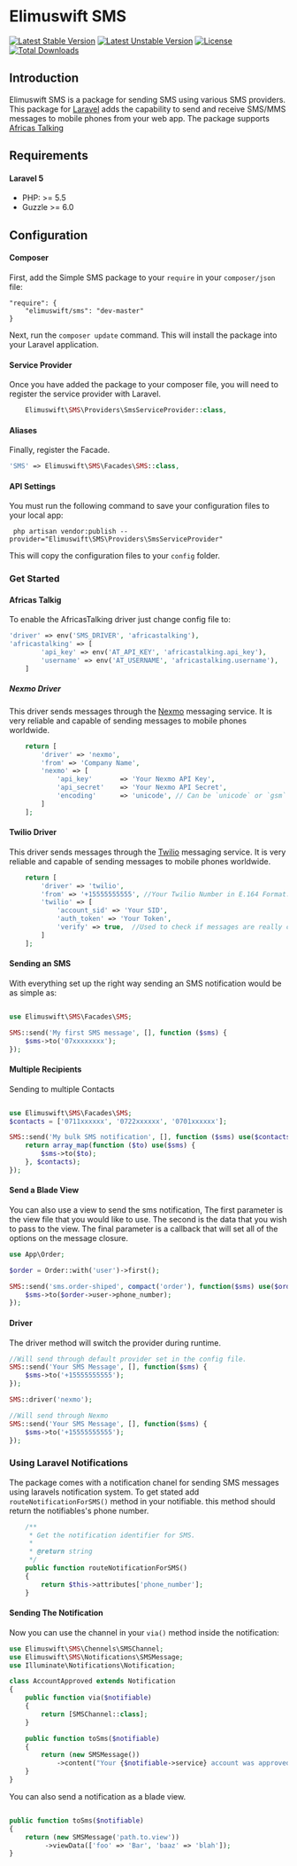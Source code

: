 Elimuswift SMS
==============


[![Latest Stable Version](https://poser.pugx.org/elimuswift/sms/v/stable.svg)](https://packagist.org/packages/elimuswift/sms)
[![Latest Unstable Version](https://poser.pugx.org/elimuswift/sms/v/unstable.svg)](https://packagist.org/packages/elimuswift/sms)
[![License](https://poser.pugx.org/elimuswift/sms/license.svg)](https://packagist.org/packages/elimuswift/sms)
[![Total Downloads](https://poser.pugx.org/elimuswift/sms/downloads.svg)](https://packagist.org/packages/elimuswift/sms)

<a id="docs-introduction"></a>
## Introduction
Elimuswift SMS is a package for sending SMS using various SMS providers. This package for [Laravel](http://laravel.com/) adds the capability to send and receive SMS/MMS messages to mobile phones from your web app. The package supports [Africas Talking](https://www.africastalking.com/)


<a id="docs-requirements"></a>
## Requirements

#### Laravel 5
* PHP: >= 5.5
* Guzzle >= 6.0

<a id="docs-configuration"></a>
## Configuration

#### Composer

First, add the Simple SMS package to your `require` in your `composer/json` file:

    "require": {
        "elimuswift/sms": "dev-master"
    }

Next, run the `composer update` command.  This will install the package into your Laravel application.

#### Service Provider

Once you have added the package to your composer file, you will need to register the service provider with Laravel.

```php
	Elimuswift\SMS\Providers\SmsServiceProvider::class,
```

#### Aliases

Finally, register the Facade.

```php
'SMS' => Elimuswift\SMS\Facades\SMS::class,
```

#### API Settings

You must run the following command to save your configuration files to your local app:

     php artisan vendor:publish --provider="Elimuswift\SMS\Providers\SmsServiceProvider"

This will copy the configuration files to your `config` folder.


### Get Started

####  Africas Talkig

To enable the AfricasTalking driver just change config file to:

```php
'driver' => env('SMS_DRIVER', 'africastalking'),
'africastalking' => [
        'api_key' => env('AT_API_KEY', 'africastalking.api_key'),
        'username' => env('AT_USERNAME', 'africastalking.username'),
    ]
``` 
<a id="docs-nexmo-driver"></a>
#####  Nexmo Driver

This driver sends messages through the [Nexmo](https://www.nexmo.com/product/messaging/) messaging service.  It is very reliable and capable of sending messages to mobile phones worldwide.
```php
    return [
        'driver' => 'nexmo',
        'from' => 'Company Name',
        'nexmo' => [
            'api_key'       => 'Your Nexmo API Key',
            'api_secret'    => 'Your Nexmo API Secret',
            'encoding'      => 'unicode', // Can be `unicode` or `gsm`
        ]
    ]; 
```

<a id="docs-twilio-driver"></a>
#### Twilio Driver

This driver sends messages through the [Twilio](https://www.twilio.com/sms) messaging service.  It is very reliable and capable of sending messages to mobile phones worldwide.

```php
    return [
        'driver' => 'twilio',
        'from' => '+15555555555', //Your Twilio Number in E.164 Format.
        'twilio' => [
            'account_sid' => 'Your SID',
            'auth_token' => 'Your Token',
            'verify' => true,  //Used to check if messages are really coming from Twilio.
        ]
    ];
```
<a id="docs-send-sms"></a>
#### Sending an SMS

With everything set up the right way sending an SMS notification would be as simple as:

```php

use Elimuswift\SMS\Facades\SMS;

SMS::send('My first SMS message', [], function ($sms) {
	$sms->to('07xxxxxxxx');
}); 
```
#### Multiple Recipients

Sending to multiple Contacts 

```php

use Elimuswift\SMS\Facades\SMS;
$contacts = ['0711xxxxxx', '0722xxxxxx', '0701xxxxxx'];

SMS::send('My bulk SMS notification', [], function ($sms) use($contacts) {
	return array_map(function ($to) use($sms) {
		$sms->to($to);
	}, $contacts);	
}); 

```

#### Send a Blade View

You can also use a view to send the sms notification, The first parameter is the view file that you would like to use. The second is the data that you wish to pass to the view. The final parameter is a callback that will set all of the options on the message closure.
```php
use App\Order;

$order = Order::with('user')->first();

SMS::send('sms.order-shiped', compact('order'), function($sms) use($order) {
    $sms->to($order->user->phone_number);
});
```

####  Driver

The driver method will switch the provider during runtime.
```php
//Will send through default provider set in the config file.
SMS::send('Your SMS Message', [], function($sms) {
    $sms->to('+15555555555');
});

SMS::driver('nexmo');

//Will send through Nexmo
SMS::send('Your SMS Message', [], function($sms) {
    $sms->to('+15555555555');
});
```

### Using Laravel Notifications

The package comes with a notification chanel for sending SMS messages using laravels notification system. To get stated add `routeNotificationForSMS()` method in your notifiable. this method should return the notifiables's phone number.

```php
    /**
     * Get the notification identifier for SMS.
     *
     * @return string
     */
    public function routeNotificationForSMS()
    {
        return $this->attributes['phone_number'];
    }
``` 

#### Sending The Notification
Now you can use the channel in your `via()` method inside the notification:

```php
use Elimuswift\SMS\Chennels\SMSChannel;
use Elimuswift\SMS\Notifications\SMSMessage;
use Illuminate\Notifications\Notification;

class AccountApproved extends Notification
{
    public function via($notifiable)
    {
        return [SMSChannel::class];
    }

    public function toSms($notifiable)
    {
        return (new SMSMessage())
            ->content("Your {$notifiable->service} account was approved!");
    }
}
```
You can also send a notification as a blade view.

```php

public function toSms($notifiable)
{
    return (new SMSMessage('path.to.view'))
         ->viewData(['foo' => 'Bar', 'baaz' => 'blah']);
}

```

